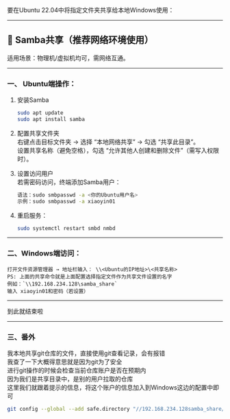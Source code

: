 要在Ubuntu 22.04中将指定文件夹共享给本地Windows使用：

***

## 🔧 Samba共享（推荐网络环境使用）

适用场景：物理机/虚拟机均可，需网络互通。

***

### 一、 Ubuntu端操作：
1. 安装Samba
    ``` bash
    sudo apt update
    sudo apt install samba
    ```

2. 配置共享文件夹  
    右键点击目标文件夹 → 选择 “本地网络共享” → 勾选 “共享此目录”。  
    设置共享名称（避免空格），勾选 “允许其他人创建和删除文件”（需写入权限时）。

3. 设置访问用户  
    若需密码访问，终端添加Samba用户：  
    ``` bash
    语法：sudo smbpasswd -a <你的Ubuntu用户名>
    示例：sudo smbpasswd -a xiaoyin01
    ```

4. 重启服务：  
    ``` bash
    sudo systemctl restart smbd nmbd
    ```

***

### 二、Windows端访问：
    打开文件资源管理器 → 地址栏输入： \\<Ubuntu的IP地址>\<共享名称>
    PS: 上面的共享命令就是上面配置选择指定文件作为共享文件设置的名字
    例如：`\\192.168.234.128\samba_share`
    输入 xiaoyin01和密码（若设置）

***
到此就结束啦
***

### 三、番外
我本地共享git仓库的文件，直接使用git查看记录，会有报错  
我查了一下大概得意思就是因为git为了安全  
进行git操作的时候会检查当前仓库账户是否在预期内  
因为我们是共享目录中，是别的用户拉取的仓库  
这里我们就跟着提示的信息，将这个账户的信息加入到Windows这边的配置中即可

``` bash
git config --global --add safe.directory "//192.168.234.128samba_share/game-kj"
```
